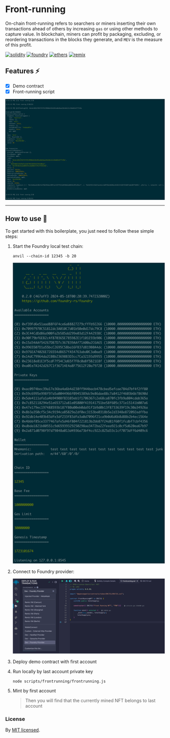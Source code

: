 # Front-running

On-chain front-running refers to searchers or miners inserting their own transactions ahead of others by increasing `gas` or using other methods to capture value. In blockchain, miners can profit by packaging, excluding, or reordering transactions in the blocks they generate, and `MEV` is the measure of this profit.

[![solidity]][solidityURL]
[![foundry]][foundryURL]
[![ethers]][ethersURL]
[![remix]][remixURL]

## Features ⚡

- [x] Demo contract
- [x] Front-running script

![Front-running](../../public/assets/screenshots/front-running.png)

---

## How to use 🤔

To get started with this boilerplate, you just need to follow these simple steps:

1. Start the Foundry local test chain:

   ```
   anvil --chain-id 12345 -b 20
   ```
   ![Anvil local chain](../../public/assets/screenshots/anvil-local-chain.png)

2. Connect to Foundry provider:
   
   ![Foundry Provider](../../public/assets/screenshots/foundry-provider.png)

3. Deploy demo contract with first account

4. Run locally by last account private key

   ```
   node scripts/frontrunning/frontrunning.js
   ```
   
5. Mint by first account
   > Then you will find that the currently mined NFT belongs to last account

### License

By [MIT licensed](../../LICENSE).

[solidity]: https://img.shields.io/badge/Solidity-000000?style=for-the-badge&logo=solidity&logoColor=FFFFFF
[solidityURL]: https://nextjs.org/
[foundry]: https://img.shields.io/badge/Foundry-000000?style=for-the-badge&logo=foundry
[foundryURL]: https://getfoundry.sh/
[ethers]: https://img.shields.io/badge/Ethers-6790df?style=for-the-badge&logo=ethers
[ethersURL]: https://docs.ethers.org/v6/
[remix]: https://img.shields.io/badge/Remix-007aa6?style=for-the-badge
[remixURL]: https://remix.ethereum.org/
